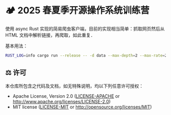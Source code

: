 # 🏕️ 2025 春夏季开源操作系统训练营

使用 async Rust 实现的简易爬虫客户端，目前的实现相当简单：抓取网页然后从 HTML 文档中解析链接，再爬取，如此重复．

基本用法：

```sh
RUST_LOG=info cargo run --release -- -d data --max-depth=2 --max-rate=2 --url=...
```

## ⚖️ 许可

本仓库所包含之代码及文档，如无特殊说明，均以下列任意许可授权：

- Apache License, Version 2.0 ([LICENSE-APACHE](LICENSE-APACHE) or <http://www.apache.org/licenses/LICENSE-2.0>)
- MIT license ([LICENSE-MIT](LICENSE-MIT) or <http://opensource.org/licenses/MIT>)

[^1]: <https://opencamp.cn/os2edu/camp/2025spring>
